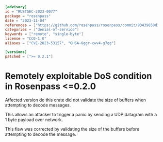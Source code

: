 ```toml
[advisory]
id = "RUSTSEC-2023-0077"
package = "rosenpass"
date = "2023-11-04"
references = ["https://github.com/rosenpass/rosenpass/commit/93439858d1c44294a7b377f775c4fc897a370bb2"]
categories = ["denial-of-service"]
keywords = ["remote", "single-byte"]
license = "CC0-1.0"
aliases = ["CVE-2023-53157", "GHSA-6ggr-cwv4-g7qg"]

[versions]
patched = [">= 0.2.1"]
```

# Remotely exploitable DoS condition in Rosenpass <=0.2.0

Affected version do this crate did not validate the size of buffers when attempting to decode messages.

This allows an attacker to trigger a panic by sending a UDP datagram with a 1 byte payload over network.

This flaw was corrected by validating the size of the buffers before attempting to decode the message.

